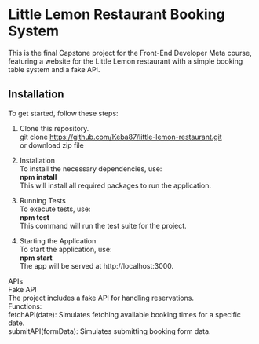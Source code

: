 # Little Lemon Restaurant Booking System

This is the final Capstone project for the Front-End Developer Meta course, featuring a website for the Little Lemon restaurant with a simple booking table system and a fake API.

## Installation

To get started, follow these steps:

1. Clone this repository.  
git clone https://github.com/Keba87/little-lemon-restaurant.git  
or download zip file  

2. Installation  
To install the necessary dependencies, use:  
**npm install**  
This will install all required packages to run the application.  

4. Running Tests  
To execute tests, use:  
**npm test**  
This command will run the test suite for the project.  

5. Starting the Application  
To start the application, use:  
**npm start**  
The app will be served at http://localhost:3000.  

APIs  
Fake API  
The project includes a fake API for handling reservations.  
Functions:  
fetchAPI(date): Simulates fetching available booking times for a specific date.  
submitAPI(formData): Simulates submitting booking form data.  
